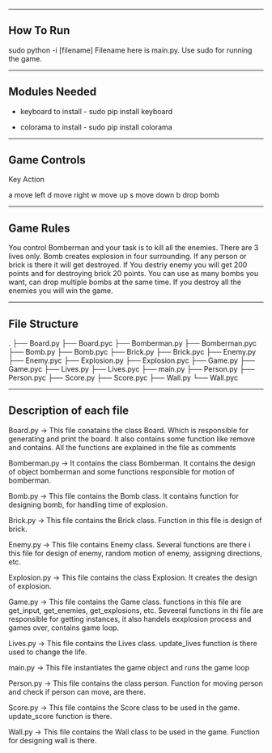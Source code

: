 ----------
How To Run
----------

sudo python -i [filename]
Filename here is main.py. Use sudo for running the game. 

--------------
Modules Needed
--------------

* keyboard
to install - sudo pip install keyboard

* colorama
to install - sudo pip install colorama

--------------
Game Controls 
--------------

Key     Action

a       move left
d       move right
w       move up
s       move down
b       drop bomb

----------
Game Rules
----------

You control Bomberman and your task is to kill all the enemies. There are 3 lives only. Bomb creates explosion in four surrounding. If any person or brick is there it will get destroyed. If You destriy enemy you will get 200 points and for destroying brick 20 points.
You can use as many bombs you want, can drop multiple bombs at the same time. If you destroy all the enemies you will win the game.

--------------
File Structure
--------------
.
├── Board.py
├── Board.pyc
├── Bomberman.py
├── Bomberman.pyc
├── Bomb.py
├── Bomb.pyc
├── Brick.py
├── Brick.pyc
├── Enemy.py
├── Enemy.pyc
├── Explosion.py
├── Explosion.pyc
├── Game.py
├── Game.pyc
├── Lives.py
├── Lives.pyc
├── main.py
├── Person.py
├── Person.pyc
├── Score.py
├── Score.pyc
├── Wall.py
└── Wall.pyc 

------------------------
Description of each file
------------------------
Board.py -> This file conatains the class Board. Which is responsible for generating and print the board. It also contains some function like remove and contains. All the functions are explained in the file as comments

Bomberman.py -> It contains the class Bomberman. It contains the design of object bomberman and some functions responsible for motion of bomberman.

Bomb.py -> This file contains the Bomb class. It contains function for designing bomb, for handling time of explosion.

Brick.py -> This file contains the Brick class. Function in this file is design of brick.

Enemy.py -> This file contains Enemy class. Several functions are there i this file for design of enemy, random motion of enemy, assigning directions, etc.

Explosion.py -> This file contains the class Explosion. It creates the design of explosion.

Game.py -> This file contains the Game class. functions in this file are get_input, get_enemies, get_explosions, etc. Seveeral functions in thi file are responsible for getting instances, it also handels exxplosion process and games over, contains game loop.

Lives.py -> This file contains the Lives class. update_lives function is there used to change the life.

main.py -> This file instantiates the game object and runs the game loop

Person.py -> This file contains the class person. Function for moving person and check if person can move, are there.

Score.py -> This file contains the Score class to be used in the game. update_score function is there.

Wall.py -> This file contains the Wall class to be used in the game. Function for designing wall is there.
